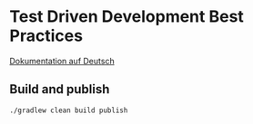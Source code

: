 # Test Driven Development Best Practices

[Dokumentation auf Deutsch](https://renatius-de.github.io/tdd-playground/de/index.html)

## Build and publish

```sh
./gradlew clean build publish
```
